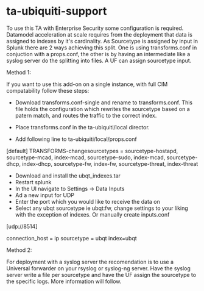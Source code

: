 # ta-ubiquiti-support

To use this TA with Enterprise Security some configuration is required. Datamodel acceleration at scale requires from the 
deployment that data is assigned to indexes by it's cardinality. As Sourcetype is assigned by input in Splunk there are 2 ways 
achieving this split. One is using transforms.conf in conjuction with a props.conf, the other is by having an intermediate 
like a syslog server do the splitting into files. A UF can assign sourcetype input.

Method 1:

If you want to use this add-on on a single instance, with full CIM compatability follow these steps:

- Download transforms.conf-single and rename to transforms.conf.
   This file holds the configuration which rewrites the sourcetype based on a patern match, and routes the traffic to the correct index.
   
- Place transforms.conf in the ta-ubiquiti/local director.
- Add following line to ta-ubiquiti/local/props.conf

[default]
TRANSFORMS-changesourcetypes = sourcetype-hostapd, sourcetype-mcad, index-mcad, sourcetype-sudo, index-mcad, sourcetype-dhcp, index-dhcp, sourcetype-fw, index-fw, sourcetype-threat, index-threat

- Download and install the ubqt_indexes.tar
- Restart splunk
- In the UI navigate to Settings -> Data Inputs
- Ad a new input for UDP 
- Enter the port which you would like to receive the data on
- Select any ubqt sourcetype ie ubqt:fw, change settings to your liking with the exception of indexes. Or manually create inputs.conf 

[udp://8514]

connection_host = ip
sourcetype = ubqt
index=ubqt

Method 2:

For deployment with a syslog server the recomendation is to use a Universal forwarder on your rsyslog or syslog-ng server. Have the syslog server
write a file per sourcetype and have the UF assign the sourcetype to the specific logs. More information will follow.
